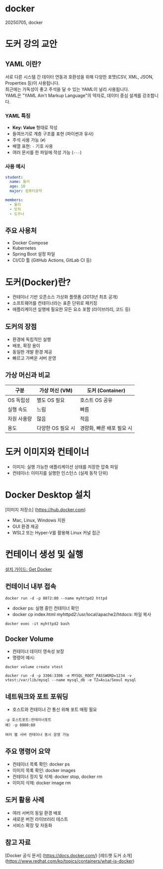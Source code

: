 # docker
20250705, docker

# 도커 강의 교안

## YAML 이란?

서로 다른 시스템 간 데이터 연동과 호환성을 위해 다양한 포맷(CSV, XML, JSON, Properties 등)이 사용됩니다.  
최근에는 가독성이 좋고 주석을 달 수 있는 YAML이 널리 사용됩니다.  
YAML은 "YAML Ain't Markup Language"의 약자로, 데이터 중심 설계를 강조합니다.

### YAML 특징

- **Key: Value** 형태로 작성
- 들여쓰기로 계층 구조를 표현 (파이썬과 유사)
- 주석 사용 가능 (`#`)
- 배열 표현: `-` 기호 사용
- 여러 문서를 한 파일에 작성 가능 (`---`)

### 사용 예시

```yaml
student:
  name: 둘리
  age: 10
  major: 컴퓨터공학

members:
  - 둘리
  - 또치
  - 도우너
```
## 주요 사용처
* Docker Compose
* Kubernetes
* Spring Boot 설정 파일
* CI/CD 툴 (GitHub Actions, GitLab CI 등)

# 도커(Docker)란?
* 컨테이너 기반 오픈소스 가상화 플랫폼 (2013년 최초 공개)
* 소프트웨어를 컨테이너라는 표준 단위로 패키징
* 애플리케이션 실행에 필요한 모든 요소 포함 (라이브러리, 코드 등)

## 도커의 장점
* 환경에 독립적인 실행
* 배포, 확장 용이
* 동일한 개발 환경 제공
* 빠르고 가벼운 서버 운영

## 가상 머신과 비교
| 구분     | 가상 머신 (VM)  | 도커 (Container)  |
| ------ | ----------- | --------------- |
| OS 독립성 | 별도 OS 필요    | 호스트 OS 공유       |
| 실행 속도  | 느림          | 빠름              |
| 자원 사용량 | 많음          | 적음              |
| 용도     | 다양한 OS 필요 시 | 경량화, 빠른 배포 필요 시 |

# 도커 이미지와 컨테이너
* 이미지: 실행 가능한 애플리케이션 상태를 저장한 압축 파일
* 컨테이너: 이미지를 실행한 인스턴스 (실제 동작 단위)

# Docker Desktop 설치
[이미지 저장소] (https://hub.docker.com)
* Mac, Linux, Windows 지원
* GUI 환경 제공
* WSL2 또는 Hyper-V를 활용해 Linux 커널 접근

# 컨테이너 생성 및 실행
[설치 가이드: Get Docker](https://docs.docker.com/get-started/get-docker/)
## 컨테이너 내부 접속
```
docker run -d -p 8072:80 --name myhttpd2 httpd
```
* docker ps: 실행 중인 컨테이너 확인
* docker cp index.html myhttpd2:/usr/local/apache2/htdocs: 파일 복사
```
docker exec -it myhttpd2 bash
```
## Docker Volume
* 컨테이너 데이터 영속성 보장
* 명령어 예시:
```
docker volume create vtest

docker run -d -p 3306:3306 -e MYSQL_ROOT_PASSWORD=1234 -v vtest:/var/lib/mysql --name mysql_db -e TZ=Asia/Seoul mysql
```
## 네트워크와 포트 포워딩
* 호스트와 컨테이너 간 통신 위해 포트 매핑 필요
```
-p 호스트포트:컨테이너포트
예) -p 8080:80

여러 웹 서버 컨테이너 동시 운영 가능
```
## 주요 명령어 요약
* 컨테이너 목록 확인: docker ps
* 이미지 목록 확인: docker images
* 컨테이너 정지 및 삭제: docker stop, docker rm
* 이미지 삭제: docker image rm

## 도커 활용 사례
* 여러 서버의 동일 환경 배포
* 새로운 버전 라이브러리 테스트
* 서비스 확장 및 자동화

## 참고 자료
[Docker 공식 문서] (https://docs.docker.com/)
[레드햇 도커 소개] (https://www.redhat.com/ko/topics/containers/what-is-docker)
